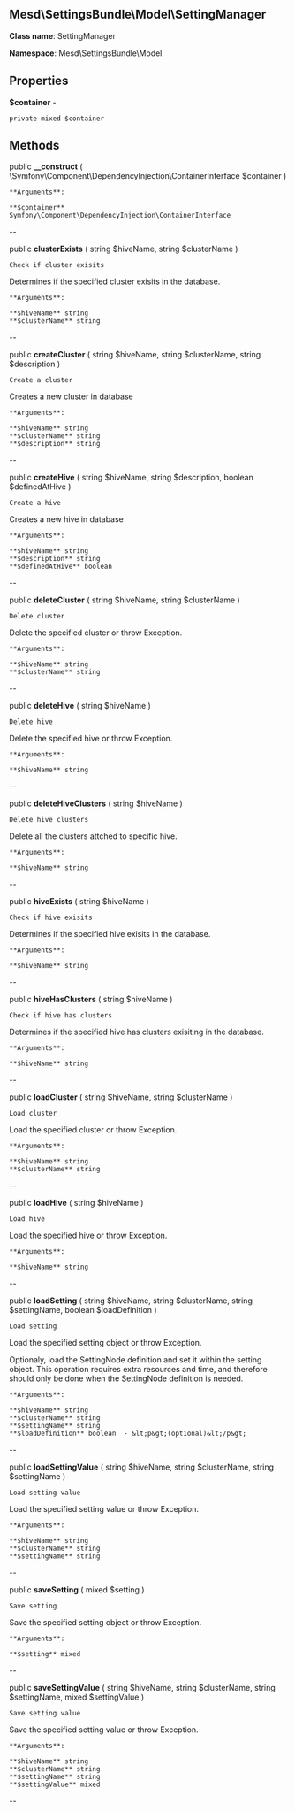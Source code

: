 Mesd\SettingsBundle\Model\SettingManager
---------------

    

    


**Class name**: SettingManager

**Namespace**: Mesd\SettingsBundle\Model









Properties
----------


**$container** - 



    private mixed $container






Methods
-------


public **__construct** ( \Symfony\Component\DependencyInjection\ContainerInterface $container )


    








    **Arguments**:

    **$container** Symfony\Component\DependencyInjection\ContainerInterface 


--


public **clusterExists** ( string $hiveName, string $clusterName )


    Check if cluster exisits

Determines if the specified cluster exisits
in the database.






    **Arguments**:

    **$hiveName** string 
    **$clusterName** string 


--


public **createCluster** ( string $hiveName, string $clusterName, string $description )


    Create a cluster

Creates a new cluster in database






    **Arguments**:

    **$hiveName** string 
    **$clusterName** string 
    **$description** string 


--


public **createHive** ( string $hiveName, string $description, boolean $definedAtHive )


    Create a hive

Creates a new hive in database






    **Arguments**:

    **$hiveName** string 
    **$description** string 
    **$definedAtHive** boolean 


--


public **deleteCluster** ( string $hiveName, string $clusterName )


    Delete cluster

Delete the specified cluster or throw Exception.






    **Arguments**:

    **$hiveName** string 
    **$clusterName** string 


--


public **deleteHive** ( string $hiveName )


    Delete hive

Delete the specified hive or throw Exception.






    **Arguments**:

    **$hiveName** string 


--


public **deleteHiveClusters** ( string $hiveName )


    Delete hive clusters

Delete all the clusters attched to specific hive.






    **Arguments**:

    **$hiveName** string 


--


public **hiveExists** ( string $hiveName )


    Check if hive exisits

Determines if the specified hive exisits
in the database.






    **Arguments**:

    **$hiveName** string 


--


public **hiveHasClusters** ( string $hiveName )


    Check if hive has clusters

Determines if the specified hive has clusters
exisiting in the database.






    **Arguments**:

    **$hiveName** string 


--


public **loadCluster** ( string $hiveName, string $clusterName )


    Load cluster

Load the specified cluster or throw Exception.






    **Arguments**:

    **$hiveName** string 
    **$clusterName** string 


--


public **loadHive** ( string $hiveName )


    Load hive

Load the specified hive or throw Exception.






    **Arguments**:

    **$hiveName** string 


--


public **loadSetting** ( string $hiveName, string $clusterName, string $settingName, boolean $loadDefinition )


    Load setting

Load the specified setting object or throw Exception.

Optionaly, load the SettingNode definition and set it within the
setting object. This operation requires extra resources and time,
and therefore should only be done when the SettingNode definition
is needed.






    **Arguments**:

    **$hiveName** string 
    **$clusterName** string 
    **$settingName** string 
    **$loadDefinition** boolean  - &lt;p&gt;(optional)&lt;/p&gt;


--


public **loadSettingValue** ( string $hiveName, string $clusterName, string $settingName )


    Load setting value

Load the specified setting value or throw Exception.






    **Arguments**:

    **$hiveName** string 
    **$clusterName** string 
    **$settingName** string 


--


public **saveSetting** ( mixed $setting )


    Save setting

Save the specified setting object or throw Exception.






    **Arguments**:

    **$setting** mixed 


--


public **saveSettingValue** ( string $hiveName, string $clusterName, string $settingName, mixed $settingValue )


    Save setting value

Save the specified setting value or throw Exception.






    **Arguments**:

    **$hiveName** string 
    **$clusterName** string 
    **$settingName** string 
    **$settingValue** mixed 


--

